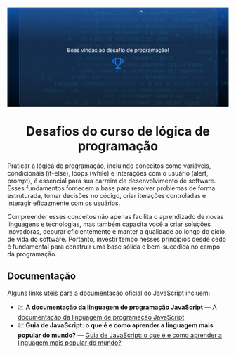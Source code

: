 <h1 align="center"><img align="center" src="./github_assets/img/Result.png" alt="Result"></img></h1>

<h1 align="center"> Desafios do curso de lógica de programação </h1>

Praticar a lógica de programação, incluindo conceitos como variáveis, condicionais (if-else), loops (while) e interações com o usuário (alert, prompt), é essencial para sua carreira de desenvolvimento de software. Esses fundamentos fornecem a base para resolver problemas de forma estruturada, tomar decisões no código, criar iterações controladas e interagir eficazmente com os usuários. 

Compreender esses conceitos não apenas facilita o aprendizado de novas linguagens e tecnologias, mas também capacita você a criar soluções inovadoras, depurar eficientemente e manter a qualidade ao longo do ciclo de vida do software. Portanto, investir tempo nesses princípios desde cedo é fundamental para construir uma base sólida e bem-sucedida no campo da programação.



## Documentação
Alguns links úteis para a documentação oficial do JavaScript incluem:


- 💹 **A documentação da linguagem de programação JavaScript** — [A documentação da linguagem de programação JavaScript](https://developer.mozilla.org/pt-BR/docs/Learn_web_development/Core/Scripting/What_is_JavaScript)
- 💹 **Guia de JavaScript: o que é e como aprender a linguagem mais popular do mundo?** — [Guia de JavaScript: o que é e como aprender a linguagem mais popular do mundo?](https://www.alura.com.br/artigos/javascript)